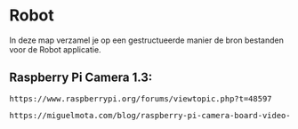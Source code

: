 # Robot

In deze map verzamel je op een gestructueerde manier de bron bestanden voor de
Robot applicatie.

<h2>Raspberry Pi Camera 1.3:</h2>
<pre>https://www.raspberrypi.org/forums/viewtopic.php?t=48597</pre>
<pre>https://miguelmota.com/blog/raspberry-pi-camera-board-video-streaming/</pre>
